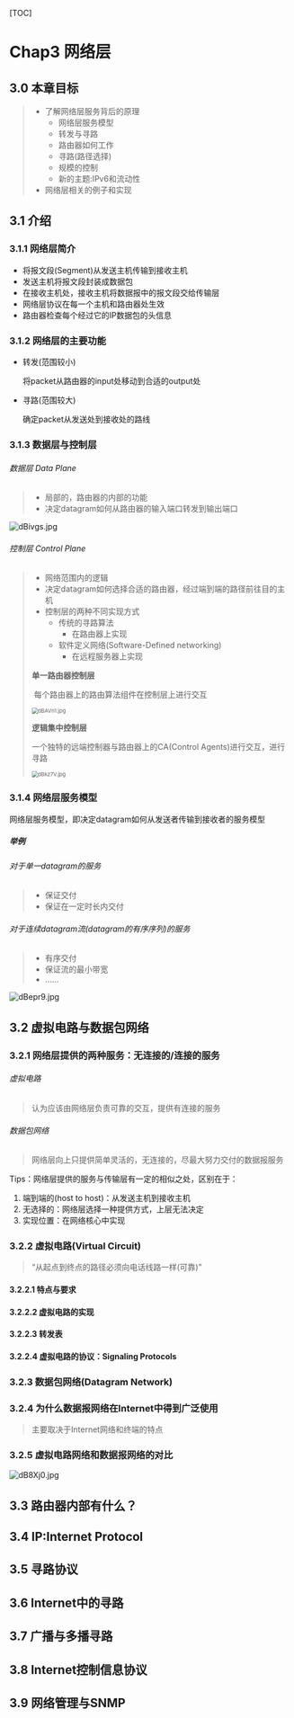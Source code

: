 [TOC]

# Chap3 网络层

## 3.0 本章目标

> - 了解网络层服务背后的原理
>   - 网络层服务模型
>   - 转发与寻路
>   - 路由器如何工作
>   - 寻路(路径选择)
>   - 规模的控制
>   - 新的主题:IPv6和流动性
> - 网络层相关的例子和实现



## 3.1 介绍

### 3.1.1 网络层简介

- 将报文段(Segment)从发送主机传输到接收主机
- 发送主机将报文段封装成数据包
- 在接收主机处，接收主机将数据报中的报文段交给传输层
- 网络层协议在每一个主机和路由器处生效
- 路由器检查每个经过它的IP数据包的头信息





### 3.1.2 网络层的主要功能

- 转发(范围较小)

  将packet从路由器的input处移动到合适的output处

- 寻路(范围较大)

  确定packet从发送处到接收处的路线



### 3.1.3 数据层与控制层

###### 数据层 Data Plane

> - 局部的，路由器的内部的功能
> - 决定datagram如何从路由器的输入端口转发到输出端口

![dBivgs.jpg](https://s1.ax1x.com/2020/08/23/dBivgs.jpg)



###### 控制层 Control Plane

> - 网络范围内的逻辑
> - 决定datagram如何选择合适的路由器，经过端到端的路径前往目的主机
> - 控制层的两种不同实现方式
>   - 传统的寻路算法
>     - 在路由器上实现
>   - 软件定义网络(Software-Defined networking)
>     - 在远程服务器上实现
>
> 
>
> **单一路由器控制层**
>
> ​	每个路由器上的路由算法组件在控制层上进行交互
>
> <img src="https://s1.ax1x.com/2020/08/23/dBAVn1.jpg" alt="dBAVn1.jpg" style="zoom:67%;" />
>
> 
>
> **逻辑集中控制层**
>
> 一个独特的远端控制器与路由器上的CA(Control Agents)进行交互，进行寻路
>
> <img src="https://s1.ax1x.com/2020/08/23/dBkz7V.jpg" alt="dBkz7V.jpg" style="zoom:67%;" />







### 3.1.4 网络层服务模型

网络层服务模型，即决定datagram如何从发送者传输到接收者的服务模型



##### 举例

###### 对于单一datagram的服务

> - 保证交付
> - 保证在一定时长内交付



###### 对于连续datagram流(datagram的有序序列)的服务

> - 有序交付
> - 保证流的最小带宽
> - ......

![dBepr9.jpg](https://s1.ax1x.com/2020/08/23/dBepr9.jpg)





## 3.2 虚拟电路与数据包网络

### 3.2.1 网络层提供的两种服务：无连接的/连接的服务

###### 虚拟电路

> 认为应该由网络层负责可靠的交互，提供有连接的服务



###### 数据包网络

> 网络层向上只提供简单灵活的，无连接的，尽最大努力交付的数据报服务



Tips：网络层提供的服务与传输层有一定的相似之处，区别在于：

1. 端到端的(host to host)：从发送主机到接收主机
2. 无选择的：网络层选择一种提供方式，上层无法决定
3. 实现位置：在网络核心中实现



### 3.2.2 虚拟电路(Virtual Circuit)

> “从起点到终点的路径必须向电话线路一样(可靠)”



#### 3.2.2.1 特点与要求



#### 3.2.2.2 虚拟电路的实现



#### 3.2.2.3 转发表



#### 3.2.2.4 虚拟电路的协议：Signaling Protocols





### 3.2.3 数据包网络(Datagram Network)

> 





### 3.2.4 为什么数据报网络在Internet中得到广泛使用

> 主要取决于Internet网络和终端的特点





### 3.2.5 虚拟电路网络和数据报网络的对比

![dB8Xj0.jpg](https://s1.ax1x.com/2020/08/23/dB8Xj0.jpg)





## 3.3 路由器内部有什么？





## 3.4 IP:Internet Protocol





## 3.5 寻路协议 





## 3.6 Internet中的寻路 





## 3.7 广播与多播寻路 







## 3.8 Internet控制信息协议 







## 3.9 网络管理与SNMP

